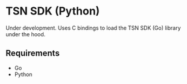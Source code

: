 # TSN SDK (Python)

Under development. Uses C bindings to load the TSN SDK (Go) library under the hood.

## Requirements
- Go
- Python